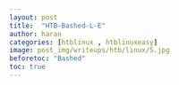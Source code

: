 ```yaml
---
layout: post
title:  "HTB-Bashed-L-E"
author: haran
categories: [htblinux , htblinuxeasy]
image: post_img/writeups/htb/linux/5.jpg
beforetoc: "Bashed"
toc: true
---
```

